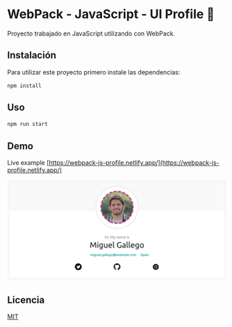 # WebPack - JavaScript - UI Profile 🚀

Proyecto trabajado en JavaScript utilizando con WebPack.

## Instalación

Para utilizar este proyecto primero instale las dependencias:

```bash
npm install
```

## Uso

```bash
npm run start
```

## Demo
Live example [https://webpack-js-profile.netlify.app/](https://webpack-js-profile.netlify.app/)

![](/screenshot.png?raw=true "Screenshot")

## Licencia
[MIT](https://choosealicense.com/licenses/mit/)
